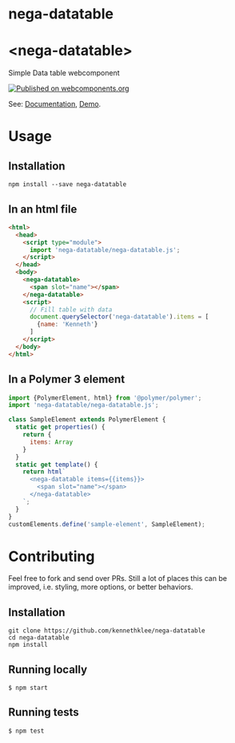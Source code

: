 # nega-datatable
# \<nega-datatable\>

Simple Data table webcomponent

[![Published on webcomponents.org](https://img.shields.io/badge/webcomponents.org-published-blue.svg)](https://www.webcomponents.org/element/kennethklee/nega-datatable)

See: [Documentation](https://www.webcomponents.org/element/nega-datatable),
  [Demo](https://kennethklee.github.io/nega-datatable/demo/).


# Usage

## Installation

```shell
npm install --save nega-datatable
```

## In an html file

```html
<html>
  <head>
    <script type="module">
      import 'nega-datatable/nega-datatable.js';
    </script>
  </head>
  <body>
    <nega-datatable>
      <span slot="name"></span>
    </nega-datatable>
    <script>
      // Fill table with data
      document.querySelector('nega-datatable').items = [
        {name: 'Kenneth'}
      ]
    </script>
  </body>
</html>
```

## In a Polymer 3 element

```js
import {PolymerElement, html} from '@polymer/polymer';
import 'nega-datatable/nega-datatable.js';

class SampleElement extends PolymerElement {
  static get properties() {
    return {
      items: Array
    }
  }
  static get template() {
    return html`
      <nega-datatable items={{items}}>
        <span slot="name"></span>
      </nega-datatable>
    `;
  }
}
customElements.define('sample-element', SampleElement);
```


# Contributing

Feel free to fork and send over PRs. Still a lot of places this can be improved, i.e. styling, more options, or better behaviors.

## Installation

```
git clone https://github.com/kennethklee/nega-datatable
cd nega-datatable
npm install
```

## Running locally

```
$ npm start
```

## Running tests

```
$ npm test
```

